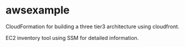 # awsexample
CloudFormation for building a three tier3 architecture using cloudfront.

EC2 inventory tool using SSM for detailed information.
